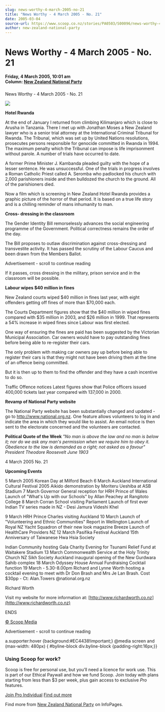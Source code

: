 ```yaml
---
slug: news-worthy-4-march-2005-no-21
title: "News Worthy - 4 March 2005 - No. 21"
date: 2005-03-04
source-url: https://www.scoop.co.nz/stories/PA0503/S00096/news-worthy-4-march-2005-no-21.htm
author: new-zealand-national-party
---
```

News Worthy - 4 March 2005 - No. 21
===================================

**Friday, 4 March 2005, 10:01 am**  
**Column: [New Zealand National Party](https://info.scoop.co.nz/New_Zealand_National_Party)**

  

### 

News Worthy - 4 March 2005 - No. 21

  

![](http://img.scoop.co.nz/stories/images/0503/04d8d03fcf38acde9dfd.jpeg)

**Hotel Rwanda**

At the end of January I returned from climbing Kilimanjaro which is close to Arusha in Tanzania. There I met up with Jonathan Moses a New Zealand lawyer who is a senior trial attorney at the International Criminal Tribunal for Rwanda. The Tribunal, which was set up by United Nations resolutions, prosecutes persons responsible for genocide committed in Rwanda in 1994. The maximum penalty which the Tribunal can impose is life imprisonment without parole. A number of trials have occurred to date.

A former Prime Minister J. Kambanda pleaded guilty with the hope of a lesser sentence. He was unsuccessful. One of the trials in progress involves a Roman Catholic Priest called A. Seromba who padlocked his church with 2,000 parishioners inside and then bulldozed the church to the ground. All of the parishioners died.

Now a film which is screening in New Zealand Hotel Rwanda provides a graphic picture of the horror of that period. It is based on a true life story and is a chilling reminder of mans inhumanity to man.

**Cross- dressing in the classroom**

The Gender Identity Bill remorselessly advances the social engineering programme of the Government. Political correctness remains the order of the day.

The Bill proposes to outlaw discrimination against cross-dressing and transvestite activity. It has passed the scrutiny of the Labour Caucus and been drawn from the Members Ballot.

Advertisement - scroll to continue reading





If it passes, cross dressing in the military, prison service and in the classroom will be possible.

**Labour wipes $40 million in fines**

New Zealand courts wiped $40 million in fines last year, with eight offenders getting off fines of more than $70,000 each.

The Courts Department figures show that the $40 million in wiped fines compared with $35 million in 2003, and $26 million in 1999. That represents a 54% increase in wiped fines since Labour was first elected.

One way of ensuring the fines are paid has been suggested by the Victorian Municipal Association. Car owners would have to pay outstanding fines before being able to re-register their cars.

The only problem with making car owners pay up before being able to register their cars is that they might not have been driving them at the time of an offence being committed.

But it is then up to them to find the offender and they have a cash incentive to do so.

Traffic Offence notices Latest figures show that Police officers issued 400,000 tickets last year compared with 137,000 in 2000.

**Revamp of National Party website**

The National Party website has been substantially changed and updated - go to http://www.national.org.nz. One feature allows volunteers to log in and indicate the area in which they would like to assist. An email notice is then sent to the electorate concerned and the volunteers are contacted.

**Political Quote of the Week** _"No man is above the law and no man is below it; nor do we ask any man's permission when we require him to obey it. Obedience to the law is demanded as a right; not asked as a favour" President Theodore Roosevelt June 1903_

4 March 2005 No. 21

**Upcoming Events**

5 March 2005 Korean Day at Milford Beach 6 March Auckland International Cultural Festival 2005 Aikido demonstration by Moriteru Ueshiba at ASB Stadium 7 March Governor General reception for HRH Prince of Wales Launch of "What's Up with our Schools" by Allan Peachey at Rangitoto College 8 March Corran School visiting Parliament Launch of first ever Indian TV series made in NZ - Desi Jamura Videshi Khel

9 March HRH Prince Charles visiting Auckland 10 March Launch of "Volunteering and Ethnic Communities" Report in Wellington Launch of Royal NZ Yacht Squadron of their new look magazine Breeze Launch of HealthCare Providers NZ 12 March Pasifika Festival Auckland 15th Anniversary of Taiwanese Hwa Hsia Society

Indian Community hosting Gala Charity Evening for Tsunami Relief Fund at Waitakere Stadium 13 March Commonwealth Service at the Holy Trinity Church NZ Sikh Society Auckland inaugural opening of the New Gurdwara Sahib complex 18 March Odyssey House Annual Fundraising Cocktail function 19 March - 5.30-8.00pm Richard and Lynne Worth hosting a cocktail evening to meet with Dr Don Brash and Mrs Je Lan Brash. Cost $30pp - Ct: Alan.Towers @national.org.nz

Richard Worth

Visit my website for more information at: [http://www.richardworth.co.nz](http://www.richardworth.co.nz)

ENDS

  

  

[© Scoop Media](http://www.scoop.co.nz/about/terms.html)  

Advertisement - scroll to continue reading



a.supporter:hover {background:#EC4438!important;} @media screen and (max-width: 480px) { #byline-block div.byline-block {padding-right:16px;}}

### Using Scoop for work?

Scoop is free for personal use, but you’ll need a licence for work use. This is part of our Ethical Paywall and how we fund Scoop. Join today with plans starting from less than $3 per week, plus gain access to exclusive _Pro_ features.  
  
[Join Pro Individual](https://pro.scoop.co.nz/Individual/?from=ProIn24) [Find out more](https://pro.scoop.co.nz/using-scoop-for-work/?from=ProIn24)

Find more from [New Zealand National Party](https://info.scoop.co.nz/New_Zealand_National_Party) on InfoPages.